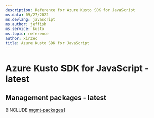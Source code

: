 ```yaml
---
description: Reference for Azure Kusto SDK for JavaScript
ms.data: 09/27/2022
ms.devlang: javascript
ms.author: jeffish
ms.service: kusto
ms.topic: reference
author: xirzec
title: Azure Kusto SDK for JavaScript
---
```

# Azure Kusto SDK for JavaScript - latest

## Management packages - latest
[!INCLUDE [mgmt-packages](kusto-mgmt-index.md)]